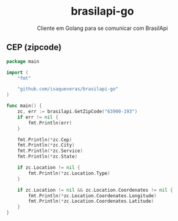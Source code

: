 <h1 align='center'>brasilapi-go</h1>
<p align='center'>Cliente em Golang para se comunicar com BrasilApi</p>

## CEP (zipcode)
```go
package main

import (
	"fmt"

	"github.com/isaqueveras/brasilapi-go"
)

func main() {
	zc, err := brasilapi.GetZipCode("63900-193")
	if err != nil {
		fmt.Println(err)
	}

	fmt.Println(*zc.Cep)
	fmt.Println(*zc.City)
	fmt.Println(*zc.Service)
	fmt.Println(*zc.State)

	if zc.Location != nil {
		fmt.Println(*zc.Location.Type)
	}

	if zc.Location != nil && zc.Location.Coordenates != nil {
		fmt.Println(*zc.Location.Coordenates.Longitude)
		fmt.Println(*zc.Location.Coordenates.Latitude)
	}
}
```
